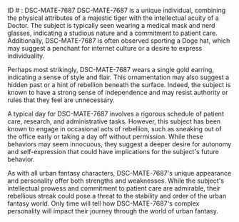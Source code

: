 ID # : DSC-MATE-7687
DSC-MATE-7687 is a unique individual, combining the physical attributes of a majestic tiger with the intellectual acuity of a Doctor. The subject is typically seen wearing a medical mask and nerd glasses, indicating a studious nature and a commitment to patient care. Additionally, DSC-MATE-7687 is often observed sporting a Doge hat, which may suggest a penchant for internet culture or a desire to express individuality.

Perhaps most strikingly, DSC-MATE-7687 wears a single gold earring, indicating a sense of style and flair. This ornamentation may also suggest a hidden past or a hint of rebellion beneath the surface. Indeed, the subject is known to have a strong sense of independence and may resist authority or rules that they feel are unnecessary.

A typical day for DSC-MATE-7687 involves a rigorous schedule of patient care, research, and administrative tasks. However, this subject has been known to engage in occasional acts of rebellion, such as sneaking out of the office early or taking a day off without permission. While these behaviors may seem innocuous, they suggest a deeper desire for autonomy and self-expression that could have implications for the subject's future behavior.

As with all urban fantasy characters, DSC-MATE-7687's unique appearance and personality offer both strengths and weaknesses. While the subject's intellectual prowess and commitment to patient care are admirable, their rebellious streak could pose a threat to the stability and order of the urban fantasy world. Only time will tell how DSC-MATE-7687's complex personality will impact their journey through the world of urban fantasy.